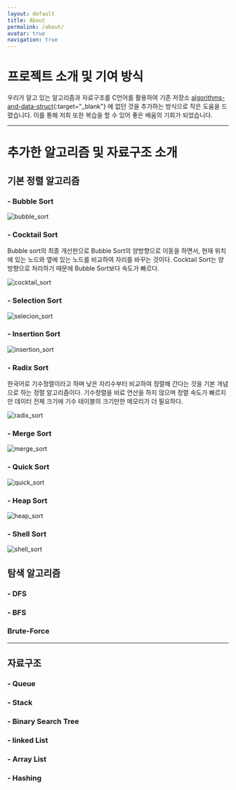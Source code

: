 ```yaml
---
layout: default
title: About
permalink: /about/
avatar: true
navigation: true
---
```

# 프로젝트 소개 및 기여 방식
 우리가 알고 있는 알고리즘과 자료구조를 C언어를 활용하여 기존 저장소 [algorithms-and-data-struct](https://github.com/VentGrey/algorithms-and-data-struct.git){:target="_blank"} 에 없던 것을 추가하는 방식으로 작은 도움을 드렸습니다. 이를 통해 저희 또한 복습을 할 수 있어 좋은 배움의 기회가 되었습니다.

---

# 추가한 알고리즘 및 자료구조 소개

## 기본 정렬 알고리즘
### - Bubble Sort

![bubble_sort](https://media1.giphy.com/media/sJqcl6rWaEEXS/giphy.gif)


### - Cocktail Sort
 Bubble sort의 최종 개선판으로 Bubble Sort의 양방향으로 이동을 하면서, 현재 위치에 있는 노드와 옆에 있는 노드를 비교하여 자리를 바꾸는 것이다.
 Cocktail Sort는 양 방향으로 처리하기 때문에 Bubble Sort보다 속도가 빠르다.
 
 ![cocktail_sort](https://upload.wikimedia.org/wikipedia/commons/e/ef/Sorting_shaker_sort_anim.gif)


### - Selection Sort

![selecion_sort](https://upload.wikimedia.org/wikipedia/commons/9/94/Selection-Sort-Animation.gif)


### - Insertion Sort

![insertion_sort](https://thumbs.gfycat.com/CornyThickGordonsetter-size_restricted.gif)


### - Radix Sort
  한국어로 기수정렬이라고 하며 낮은 자리수부터 비교하여 정렬해 간다는 것을 기본 개념으로 하는 정렬 알고리즘이다. 기수정렬을 비료 연산을 하지 않으며 정렬 속도가 빠르지만 데이터 전체 크기에 기수 테이블의 크기만한 메모리가 더 필요하다.

![radix_sort](https://thumbs.gfycat.com/PopularHorribleGarpike-size_restricted.gif)


### - Merge Sort

![merge_sort](https://upload.wikimedia.org/wikipedia/commons/c/cc/Merge-sort-example-300px.gif)


### - Quick Sort

![quick_sort](https://upload.wikimedia.org/wikipedia/commons/9/9c/Quicksort-example.gif)


### - Heap Sort

![heap_sort](https://upload.wikimedia.org/wikipedia/commons/1/1b/Sorting_heapsort_anim.gif)


### - Shell Sort

![shell_sort](https://upload.wikimedia.org/wikipedia/commons/d/d8/Sorting_shellsort_anim.gif)


## 탐색 알고리즘
### - DFS
### - BFS

### Brute-Force

---

## 자료구조
### - Queue

### - Stack

### - Binary Search Tree

### - linked List

### - Array List

### - Hashing
